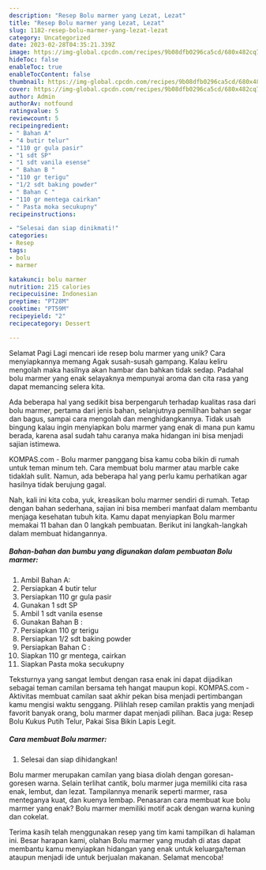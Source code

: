 ```yaml
---
description: "Resep Bolu marmer yang Lezat, Lezat"
title: "Resep Bolu marmer yang Lezat, Lezat"
slug: 1182-resep-bolu-marmer-yang-lezat-lezat
category: Uncategorized
date: 2023-02-28T04:35:21.339Z
image: https://img-global.cpcdn.com/recipes/9b08dfb0296ca5cd/680x482cq70/bolu-marmer-foto-resep-utama.jpg
hideToc: false
enableToc: true
enableTocContent: false
thumbnail: https://img-global.cpcdn.com/recipes/9b08dfb0296ca5cd/680x482cq70/bolu-marmer-foto-resep-utama.jpg
cover: https://img-global.cpcdn.com/recipes/9b08dfb0296ca5cd/680x482cq70/bolu-marmer-foto-resep-utama.jpg
author: Admin
authorAv: notfound
ratingvalue: 5
reviewcount: 5
recipeingredient:
- " Bahan A"
- "4 butir telur"
- "110 gr gula pasir"
- "1 sdt SP"
- "1 sdt vanila esense"
- " Bahan B "
- "110 gr terigu"
- "1/2 sdt baking powder"
- " Bahan C "
- "110 gr mentega cairkan"
- " Pasta moka secukupny"
recipeinstructions:

- "Selesai dan siap dinikmati!"
categories:
- Resep
tags:
- bolu
- marmer

katakunci: bolu marmer 
nutrition: 215 calories
recipecuisine: Indonesian
preptime: "PT28M"
cooktime: "PT59M"
recipeyield: "2"
recipecategory: Dessert

---
```



Selamat Pagi Lagi mencari ide resep bolu marmer yang unik? Cara menyiapkannya memang Agak susah-susah gampang. Kalau keliru mengolah maka hasilnya akan hambar dan bahkan tidak sedap. Padahal bolu marmer yang enak selayaknya mempunyai aroma dan cita rasa yang dapat memancing selera kita.


Ada beberapa hal yang sedikit bisa berpengaruh terhadap kualitas rasa dari bolu marmer, pertama dari jenis bahan, selanjutnya pemilihan bahan segar dan bagus, sampai cara mengolah dan menghidangkannya. Tidak usah bingung kalau ingin menyiapkan bolu marmer yang enak di mana pun kamu berada, karena asal sudah tahu caranya maka hidangan ini bisa menjadi sajian istimewa.

KOMPAS.com - Bolu marmer panggang bisa kamu coba bikin di rumah untuk teman minum teh. Cara membuat bolu marmer atau marble cake tidaklah sulit. Namun, ada beberapa hal yang perlu kamu perhatikan agar hasilnya tidak berujung gagal.


Nah, kali ini kita coba, yuk, kreasikan bolu marmer sendiri di rumah. Tetap dengan bahan sederhana, sajian ini bisa memberi manfaat dalam membantu menjaga kesehatan tubuh kita. Kamu dapat menyiapkan Bolu marmer memakai 11 bahan dan 0 langkah pembuatan. Berikut ini langkah-langkah dalam membuat hidangannya.

<!--inarticleads1-->

##### Bahan-bahan dan bumbu yang digunakan dalam pembuatan Bolu marmer:

1. Ambil  Bahan A:
1. Persiapkan 4 butir telur
1. Persiapkan 110 gr gula pasir
1. Gunakan 1 sdt SP
1. Ambil 1 sdt vanila esense
1. Gunakan  Bahan B :
1. Persiapkan 110 gr terigu
1. Persiapkan 1/2 sdt baking powder
1. Persiapkan  Bahan C :
1. Siapkan 110 gr mentega, cairkan
1. Siapkan  Pasta moka secukupny


Teksturnya yang sangat lembut dengan rasa enak ini dapat dijadikan sebagai teman camilan bersama teh hangat maupun kopi. KOMPAS.com - Aktivitas membuat camilan saat akhir pekan bisa menjadi pertimbangan kamu mengisi waktu senggang. Pilihlah resep camilan praktis yang menjadi favorit banyak orang, bolu marmer dapat menjadi pilihan. Baca juga: Resep Bolu Kukus Putih Telur, Pakai Sisa Bikin Lapis Legit. 

<!--inarticleads2-->

##### Cara membuat Bolu marmer:


1. Selesai dan siap dihidangkan!

Bolu marmer merupakan camilan yang biasa diolah dengan goresan-goresen warna. Selain terlihat cantik, bolu marmer juga memiliki cita rasa enak, lembut, dan lezat. Tampilannya menarik seperti marmer, rasa menteganya kuat, dan kuenya lembap. Penasaran cara membuat kue bolu marmer yang enak? Bolu marmer memiliki motif acak dengan warna kuning dan cokelat. 

Terima kasih telah menggunakan resep yang tim kami tampilkan di halaman ini. Besar harapan kami, olahan Bolu marmer yang mudah di atas dapat membantu kamu menyiapkan hidangan yang enak untuk keluarga/teman ataupun menjadi ide untuk berjualan makanan. Selamat mencoba!

